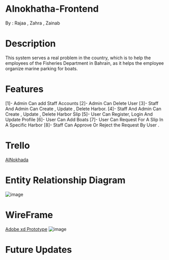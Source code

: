 # Alnokhatha-Frontend

By : Rajaa , Zahra , Zainab

# Description

This system serves a real problem in the country, which is to help the employees of the Fisheries Department in Bahrain, as it helps the employee organize marine parking for boats.

# Features

[1]- Admin Can add Staff Accounts
[2]- Admin Can Delete User
[3]- Staff And Admin Can Create , Update , Delete Harbor.
[4]- Staff And Admin Can Create , Update , Delete Harbor Slip
[5]- User Can Register, Login And Update Profile
[6]- User Can Add Boats
[7]- User Can Request For A Slip In A Specific Harbor
[8]- Staff Can Approve Or Reject the Request By User .

# Trello

[AlNokhada](https://trello.com/b/AuCook6R/%D8%A7%D9%84%D9%86%D9%88%D8%AE%D8%B0%D8%A9)

# Entity Relationship Diagram

![image](https://github.com/Rajaa-AlDaqqaq/Alnokhatha-Frontend/assets/81402701/74a3b468-5980-4d7c-8d2d-033bdb7583a8)

# WireFrame

[Adobe xd Prototype](https://xd.adobe.com/view/a9e599dc-e947-468b-8468-08d059982d02-fcb6/)
![image](https://github.com/Rajaa-AlDaqqaq/Alnokhatha-Frontend/assets/143516645/8bf7e316-9b4f-4261-b0f5-803c96a6cb1b)

# Future Updates

